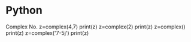 # Python
Complex No.
z=complex(4,7)
print(z)
z=complex(2)
print(z)
z=complex()
print(z)
z=complex('7-5j')
print(z)
